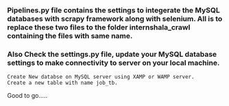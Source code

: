 ### Pipelines.py file contains the settings to integerate the MySQL databases with scrapy framework along with selenium. All is to replace these two files to the folder internshala_crawl containing the files with same name.
### Also Check the settings.py file, update your MySQL database settings to make connectivity to server on your local machine.
```
Create New databse on MySQL server using XAMP or WAMP server.
Create a new table with name job_tb.
```
Good to go.....
